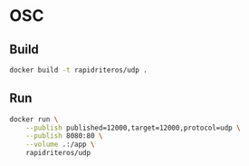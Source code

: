 # OSC

## Build
```bash
docker build -t rapidriteros/udp .
```

## Run
```bash
docker run \
    --publish published=12000,target=12000,protocol=udp \
    --publish 8080:80 \
    --volume .:/app \
    rapidriteros/udp
```